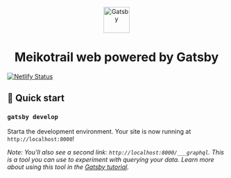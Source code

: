 <p align="center">
  <a href="https://www.gatsbyjs.org">
    <img alt="Gatsby" src="https://www.gatsbyjs.org/monogram.svg" width="60" />
  </a>
</p>
<h1 align="center">
  Meikotrail web powered by Gatsby
</h1>

[![Netlify Status](https://api.netlify.com/api/v1/badges/a43ddfb3-d990-47d8-b0d9-2609e9ebb68e/deploy-status)](https://app.netlify.com/sites/sharp-kirch-1c5783/deploys)

## 🚀 Quick start

### `gatsby develop`

Starta the development environment. Your site is now running at `http://localhost:8000`!

_Note: You'll also see a second link: _`http://localhost:8000/___graphql`_. This is a tool you can use to experiment with querying your data. Learn more about using this tool in the [Gatsby tutorial](https://www.gatsbyjs.org/tutorial/part-five/#introducing-graphiql)._

